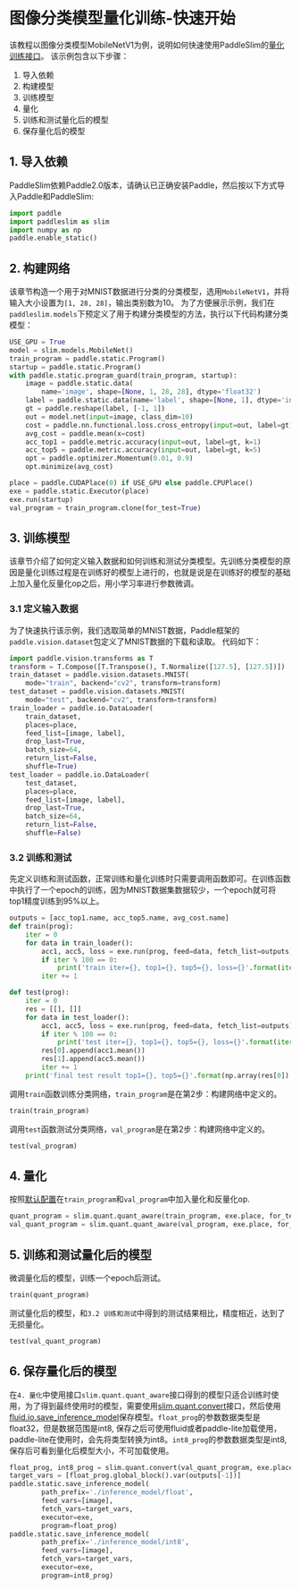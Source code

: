 # 图像分类模型量化训练-快速开始

该教程以图像分类模型MobileNetV1为例，说明如何快速使用PaddleSlim的[量化训练接口](../api_cn/quantization_api.html)。 该示例包含以下步骤：

1. 导入依赖
2. 构建模型
3. 训练模型
4. 量化
5. 训练和测试量化后的模型
6. 保存量化后的模型

## 1. 导入依赖
PaddleSlim依赖Paddle2.0版本，请确认已正确安装Paddle，然后按以下方式导入Paddle和PaddleSlim:


```python
import paddle
import paddleslim as slim
import numpy as np
paddle.enable_static()
```

## 2. 构建网络
该章节构造一个用于对MNIST数据进行分类的分类模型，选用`MobileNetV1`，并将输入大小设置为`[1, 28, 28]`，输出类别数为10。               为了方便展示示例，我们在`paddleslim.models`下预定义了用于构建分类模型的方法，执行以下代码构建分类模型：



```python
USE_GPU = True
model = slim.models.MobileNet()
train_program = paddle.static.Program()
startup = paddle.static.Program()
with paddle.static.program_guard(train_program, startup):
    image = paddle.static.data(
        name='image', shape=[None, 1, 28, 28], dtype='float32')
    label = paddle.static.data(name='label', shape=[None, 1], dtype='int64')
    gt = paddle.reshape(label, [-1, 1])
    out = model.net(input=image, class_dim=10)
    cost = paddle.nn.functional.loss.cross_entropy(input=out, label=gt)
    avg_cost = paddle.mean(x=cost)
    acc_top1 = paddle.metric.accuracy(input=out, label=gt, k=1)
    acc_top5 = paddle.metric.accuracy(input=out, label=gt, k=5)
    opt = paddle.optimizer.Momentum(0.01, 0.9)
    opt.minimize(avg_cost)

place = paddle.CUDAPlace(0) if USE_GPU else paddle.CPUPlace()
exe = paddle.static.Executor(place)
exe.run(startup)
val_program = train_program.clone(for_test=True)
```

## 3. 训练模型
该章节介绍了如何定义输入数据和如何训练和测试分类模型。先训练分类模型的原因是量化训练过程是在训练好的模型上进行的，也就是说是在训练好的模型的基础上加入量化反量化op之后，用小学习率进行参数微调。

### 3.1 定义输入数据

为了快速执行该示例，我们选取简单的MNIST数据，Paddle框架的`paddle.vision.dataset`包定义了MNIST数据的下载和读取。
代码如下：


```python
import paddle.vision.transforms as T
transform = T.Compose([T.Transpose(), T.Normalize([127.5], [127.5])])
train_dataset = paddle.vision.datasets.MNIST(
    mode="train", backend="cv2", transform=transform)
test_dataset = paddle.vision.datasets.MNIST(
    mode="test", backend="cv2", transform=transform)
train_loader = paddle.io.DataLoader(
    train_dataset,
    places=place,
    feed_list=[image, label],
    drop_last=True,
    batch_size=64,
    return_list=False,
    shuffle=True)
test_loader = paddle.io.DataLoader(
    test_dataset,
    places=place,
    feed_list=[image, label],
    drop_last=True,
    batch_size=64,
    return_list=False,
    shuffle=False)
```

### 3.2 训练和测试
先定义训练和测试函数，正常训练和量化训练时只需要调用函数即可。在训练函数中执行了一个epoch的训练，因为MNIST数据集数据较少，一个epoch就可将top1精度训练到95%以上。


```python
outputs = [acc_top1.name, acc_top5.name, avg_cost.name]
def train(prog):
    iter = 0
    for data in train_loader():
        acc1, acc5, loss = exe.run(prog, feed=data, fetch_list=outputs)
        if iter % 100 == 0:
            print('train iter={}, top1={}, top5={}, loss={}'.format(iter, acc1.mean(), acc5.mean(), loss.mean()))
        iter += 1

def test(prog):
    iter = 0
    res = [[], []]
    for data in test_loader():
        acc1, acc5, loss = exe.run(prog, feed=data, fetch_list=outputs)
        if iter % 100 == 0:
            print('test iter={}, top1={}, top5={}, loss={}'.format(iter, acc1.mean(), acc5.mean(), loss.mean()))
        res[0].append(acc1.mean())
        res[1].append(acc5.mean())
        iter += 1
    print('final test result top1={}, top5={}'.format(np.array(res[0]).mean(), np.array(res[1]).mean()))
```

调用``train``函数训练分类网络，``train_program``是在第2步：构建网络中定义的。


```python
train(train_program)
```


调用``test``函数测试分类网络，``val_program``是在第2步：构建网络中定义的。


```python
test(val_program)
```


## 4. 量化

按照[默认配置](https://paddlepaddle.github.io/PaddleSlim/api_cn/quantization_api.html#id2)在``train_program``和``val_program``中加入量化和反量化op.


```python
quant_program = slim.quant.quant_aware(train_program, exe.place, for_test=False)
val_quant_program = slim.quant.quant_aware(val_program, exe.place, for_test=True)
```


## 5. 训练和测试量化后的模型
微调量化后的模型，训练一个epoch后测试。


```python
train(quant_program)
```


测试量化后的模型，和``3.2 训练和测试``中得到的测试结果相比，精度相近，达到了无损量化。


```python
test(val_quant_program)
```


## 6. 保存量化后的模型

在``4. 量化``中使用接口``slim.quant.quant_aware``接口得到的模型只适合训练时使用，为了得到最终使用时的模型，需要使用[slim.quant.convert](https://paddlepaddle.github.io/PaddleSlim/api_cn/quantization_api.html#convert)接口，然后使用[fluid.io.save_inference_model](https://www.paddlepaddle.org.cn/documentation/docs/zh/develop/api_cn/io_cn/save_inference_model_cn.html#save-inference-model)保存模型。``float_prog``的参数数据类型是float32，但是数据范围是int8, 保存之后可使用fluid或者paddle-lite加载使用，paddle-lite在使用时，会先将类型转换为int8。``int8_prog``的参数数据类型是int8, 保存后可看到量化后模型大小，不可加载使用。


```python
float_prog, int8_prog = slim.quant.convert(val_quant_program, exe.place, save_int8=True)
target_vars = [float_prog.global_block().var(outputs[-1])]
paddle.static.save_inference_model(
        path_prefix='./inference_model/float',
        feed_vars=[image],
        fetch_vars=target_vars,
        executor=exe,
        program=float_prog)
paddle.static.save_inference_model(
        path_prefix='./inference_model/int8',
        feed_vars=[image],
        fetch_vars=target_vars,
        executor=exe,
        program=int8_prog)
```
